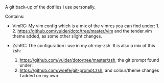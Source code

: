 A git back-up of the dotfiles i use personally.

Contains:
  - VimRC:
      My vim config which is a mix of the vimrcs you can find under:
        1.
        2. https://github.com/vulder/doto/tree/master/vim
      and the tender.vim theme added, as some other slight changes.

  - ZshRC:
    The configuration i use in my oh-my-zsh. It is also a mix of this zsh:
    1. https://github.com/vulder/doto/tree/master/zsh,
    the git prompt found under:
    2. https://github.com/woefe/git-prompt.zsh,
    and colour/theme changes I added on my own.
